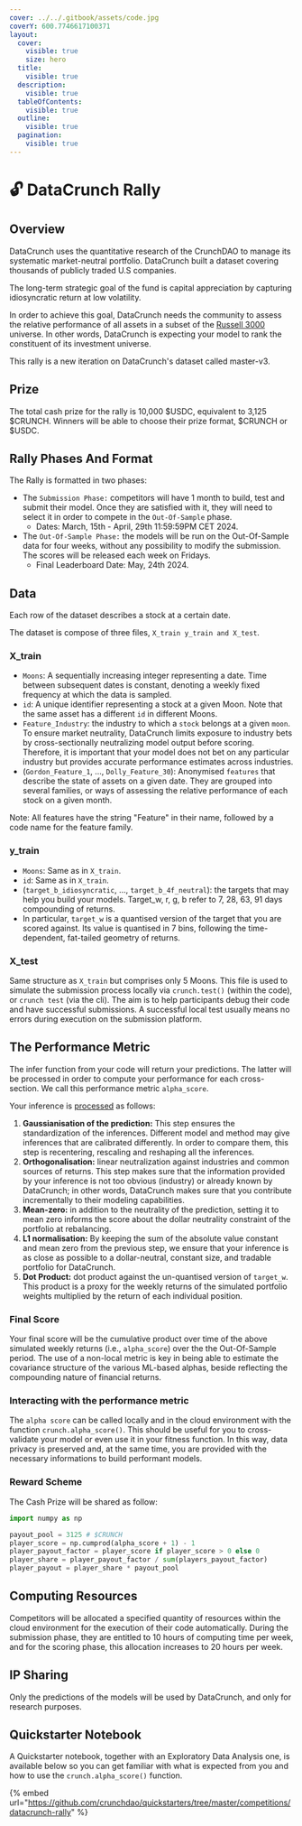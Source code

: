 ```yaml
---
cover: ../../.gitbook/assets/code.jpg
coverY: 600.7746617100371
layout:
  cover:
    visible: true
    size: hero
  title:
    visible: true
  description:
    visible: true
  tableOfContents:
    visible: true
  outline:
    visible: true
  pagination:
    visible: true
---
```


# 🔓 DataCrunch Rally

## Overview

DataCrunch uses the quantitative research of the CrunchDAO to manage its systematic market-neutral portfolio. DataCrunch built a dataset covering thousands of publicly traded U.S companies.

The long-term strategic goal of the fund is capital appreciation by capturing idiosyncratic return at low volatility.

In order to achieve this goal, DataCrunch needs the community to assess the relative performance of all assets in a subset of the [Russell 3000](https://www.investopedia.com/terms/r/russell\_3000.asp) universe. In other words, DataCrunch is expecting your model to rank the constituent of its investment universe.

This rally is a new iteration on DataCrunch's dataset called master-v3.

## Prize

The total cash prize for the rally is 10,000 $USDC, equivalent to 3,125 $CRUNCH. Winners will be able to choose their prize format, $CRUNCH or $USDC.&#x20;

## Rally Phases And Format

The Rally is formatted in two phases:

* The `Submission Phase:` competitors will have 1 month to build, test and submit their model. Once they are satisfied with it, they will need to select it in order to compete in the `Out-Of-Sample` phase.
  * Dates: March, 15th - April, 29th 11:59:59PM CET 2024.
* The `Out-Of-Sample Phase:` the models will be run on the Out-Of-Sample data for four weeks, without any possibility to modify the submission. The scores will be released each week on Fridays.
  * Final Leaderboard Date: May, 24th 2024.

## Data

Each row of the dataset describes a stock at a certain date.

The dataset is compose of three files, `X_train y_train and X_test`.

### X\_train

* `Moons`: A sequentially increasing integer representing a date. Time between subsequent dates is constant, denoting a weekly fixed frequency at which the data is sampled.
* `id`: A unique identifier representing a stock at a given Moon. Note that the same asset has a different `id` in different Moons.
* `Feature_Industry`: the industry to which a `stock` belongs at a given `moon`. To ensure market neutrality, DataCrunch limits exposure to industry bets by cross-sectionally neutralizing model output before scoring. Therefore, it is important that your model does not bet on any particular industry but provides accurate performance estimates across industries.
* (`Gordon_Feature_1`, …, `Dolly_Feature_30`): Anonymised `features` that describe the state of assets on a given date. They are grouped into several families, or ways of assessing the relative performance of each stock on a given month.

Note: All features have the string "Feature" in their name, followed by a code name for the feature family.

### y\_train

* `Moons`: Same as in `X_train`.
* `id`: Same as in `X_train`.
* (`target_b_idiosyncratic`, …, `target_b_4f_neutral`): the targets that may help you build your models. Target\_w, r, g, b refer to 7, 28, 63, 91 days compounding of returns.&#x20;
* In particular, `target_w`  is a quantised version of the target that you are scored against. Its value is quantised in 7 bins, following the time-dependent, fat-tailed geometry of returns.

### X\_test

Same structure as `X_train` but comprises only 5 Moons. This file is used to simulate the submission process locally via `crunch.test()` (within the code), or `crunch test` (via the cli). The aim is to help participants debug their code and have successful submissions. A successful local test usually means no errors during execution on the submission platform.

## The Performance Metric

The infer function from your code will return your predictions. The latter will be processed in order to compute your performance for each cross-section. We call this performance metric `alpha_score`.

Your inference is [processed](https://github.com/crunchdao/crunch-cli/blob/main/crunch/vendor/datacrunch.py#L18) as follows:

1. **Gaussianisation of the prediction:** This step ensures the standardization of the inferences. Different model and method may give inferences that are calibrated differently. In order to compare them, this step is recentering, rescaling and reshaping all the inferences.
2. **Orthogonalisation:** linear neutralization against industries and common sources of returns. This step makes sure that the information provided by your inference is not too obvious (industry) or already known by DataCrunch; in other words, DataCrunch makes sure that you contribute incrementally to their modeling capabilities.
3. **Mean-zero:** in addition to the neutrality of the prediction, setting it to mean zero informs the score about the dollar neutrality constraint of the portfolio at rebalancing.&#x20;
4. **L1 normalisation:** By keeping the sum of the absolute value constant and mean zero from the previous step, we ensure that your inference is as close as possible to a dollar-neutral, constant size, and tradable portfolio for DataCrunch.
5. **Dot Product:** dot product against the un-quantised version of `target_w`. This product is a proxy for the weekly returns of the simulated portfolio weights multiplied by the return of each individual position.

### Final Score

Your final score will be the cumulative product over time of the above simulated weekly returns (i.e., `alpha_score`) over the the Out-Of-Sample period.  The use of a non-local metric is key in being able to estimate the covariance structure of the various ML-based alphas, beside reflecting the compounding nature of financial returns.

### Interacting with the performance metric

The `alpha score` can be called locally and in the cloud environment with the function `crunch.alpha_score()`. This should be useful for you to cross-validate your model or even use it in your fitness function. In this way, data privacy is preserved and, at the same time, you are provided with the necessary informations to build performant models.

### Reward Scheme

The Cash Prize will be shared as follow:

```python
import numpy as np

payout_pool = 3125 # $CRUNCH
player_score = np.cumprod(alpha_score + 1) - 1
player_payout_factor = player_score if player_score > 0 else 0
player_share = player_payout_factor / sum(players_payout_factor)
player_payout = player_share * payout_pool
```

## Computing Resources

Competitors will be allocated a specified quantity of resources within the cloud environment for the execution of their code automatically. During the submission phase, they are entitled to 10 hours of computing time per week, and for the scoring phase, this allocation increases to 20 hours per week.

## IP Sharing

Only the predictions of the models will be used by DataCrunch, and only for research purposes.

## Quickstarter Notebook

A Quickstarter notebook, together with an Exploratory Data Analysis one, is available below so you can get familiar with what is expected from you and how to use the `crunch.alpha_score()` function.

{% embed url="https://github.com/crunchdao/quickstarters/tree/master/competitions/datacrunch-rally" %}

##
